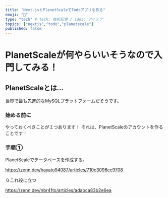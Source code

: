 ```yaml
---
title: "Next.jsとPlanetScaleでTodoアプリを作る"
emoji: "💭"
type: "tech" # tech: 技術記事 / idea: アイデア
topics: ["nextjs","todo","planetscale"]
published: false
---
```


# PlanetScaleが何やらいいそうなので入門してみる！
## PlanetScaleとは...
世界で最も先進的なMySQLプラットフォームだそうです。

### 始める前に
やっておくべきことが１つあります！
それは、PlanetScaleのアカウントを作ることです！

### 手順①
PlanetScaleでデータベースを作成する。


https://zenn.dev/hayato94087/articles/710c3096cc9708

⇧これ役に立つ

https://zenn.dev/nbr41to/articles/adabca83b2e6ea

